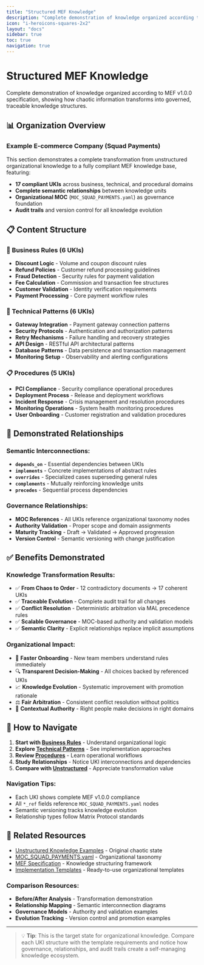 ```yaml
---
title: "Structured MEF Knowledge"
description: "Complete demonstration of knowledge organized according to MEF v1.0.0 specification"
icon: "i-heroicons-squares-2x2"
layout: "docs"
sidebar: true
toc: true
navigation: true
---
```


# Structured MEF Knowledge

Complete demonstration of knowledge organized according to MEF v1.0.0 specification, showing how chaotic information transforms into governed, traceable knowledge structures.

## 📊 Organization Overview

### Example E-commerce Company (Squad Payments)

This section demonstrates a complete transformation from unstructured organizational knowledge to a fully compliant MEF knowledge base, featuring:

- **17 compliant UKIs** across business, technical, and procedural domains
- **Complete semantic relationships** between knowledge units
- **Organizational MOC** (`MOC_SQUAD_PAYMENTS.yaml`) as governance foundation
- **Audit trails** and version control for all knowledge evolution

## 📋 Content Structure

### 🏢 Business Rules (6 UKIs)
- **Discount Logic** - Volume and coupon discount rules
- **Refund Policies** - Customer refund processing guidelines  
- **Fraud Detection** - Security rules for payment validation
- **Fee Calculation** - Commission and transaction fee structures
- **Customer Validation** - Identity verification requirements
- **Payment Processing** - Core payment workflow rules

### 🔧 Technical Patterns (6 UKIs)
- **Gateway Integration** - Payment gateway connection patterns
- **Security Protocols** - Authentication and authorization patterns
- **Retry Mechanisms** - Failure handling and recovery strategies
- **API Design** - RESTful API architectural patterns
- **Database Patterns** - Data persistence and transaction management
- **Monitoring Setup** - Observability and alerting configurations

### 📋 Procedures (5 UKIs)
- **PCI Compliance** - Security compliance operational procedures
- **Deployment Process** - Release and deployment workflows
- **Incident Response** - Crisis management and resolution procedures
- **Monitoring Operations** - System health monitoring procedures
- **User Onboarding** - Customer registration and validation procedures

## 🔗 Demonstrated Relationships

### Semantic Interconnections:
- **`depends_on`** - Essential dependencies between UKIs
- **`implements`** - Concrete implementations of abstract rules
- **`overrides`** - Specialized cases superseding general rules
- **`complements`** - Mutually reinforcing knowledge units
- **`precedes`** - Sequential process dependencies

### Governance Relationships:
- **MOC References** - All UKIs reference organizational taxonomy nodes
- **Authority Validation** - Proper scope and domain assignments
- **Maturity Tracking** - Draft → Validated → Approved progression
- **Version Control** - Semantic versioning with change justification

## ✅ Benefits Demonstrated

### Knowledge Transformation Results:
- ✅ **From Chaos to Order** - 12 contradictory documents → 17 coherent UKIs
- ✅ **Traceable Evolution** - Complete audit trail for all changes
- ✅ **Conflict Resolution** - Deterministic arbitration via MAL precedence rules
- ✅ **Scalable Governance** - MOC-based authority and validation models
- ✅ **Semantic Clarity** - Explicit relationships replace implicit assumptions

### Organizational Impact:
- 🚀 **Faster Onboarding** - New team members understand rules immediately
- 🔍 **Transparent Decision-Making** - All choices backed by referenced UKIs
- 📈 **Knowledge Evolution** - Systematic improvement with promotion rationale
- ⚖️ **Fair Arbitration** - Consistent conflict resolution without politics
- 🎯 **Contextual Authority** - Right people make decisions in right domains

## 🎯 How to Navigate

1. **Start with [Business Rules](business-rules/)** - Understand organizational logic
2. **Explore [Technical Patterns](technical-patterns/)** - See implementation approaches
3. **Review [Procedures](procedures/)** - Learn operational workflows
4. **Study Relationships** - Notice UKI interconnections and dependencies
5. **Compare with [Unstructured](../unstructured/)** - Appreciate transformation value

### Navigation Tips:
- Each UKI shows complete MEF v1.0.0 compliance
- All `*_ref` fields reference `MOC_SQUAD_PAYMENTS.yaml` nodes
- Semantic versioning tracks knowledge evolution
- Relationship types follow Matrix Protocol standards

## 📖 Related Resources

- [Unstructured Knowledge Examples](../unstructured/) - Original chaotic state
- [MOC_SQUAD_PAYMENTS.yaml](../MOC_SQUAD_PAYMENTS.yaml) - Organizational taxonomy
- [MEF Specification](../../../frameworks/mef/) - Knowledge structuring framework
- [Implementation Templates](../../../manual/templates/) - Ready-to-use organizational templates

### Comparison Resources:
- **Before/After Analysis** - Transformation demonstration
- **Relationship Mapping** - Semantic interconnection diagrams
- **Governance Models** - Authority and validation examples
- **Evolution Tracking** - Version control and promotion examples

---

> 💡 **Tip**: This is the target state for organizational knowledge. Compare each UKI structure with the template requirements and notice how governance, relationships, and audit trails create a self-managing knowledge ecosystem.